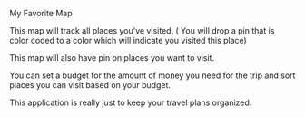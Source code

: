 My Favorite Map

This map will track all places you've visited. ( You will drop a pin that is color coded to a color which will indicate you visited this place)

This map will also have pin on places you want to visit.

You can set a budget for the amount of money you need for the trip and sort places you can visit based on your budget.

This application is really just to keep your travel plans organized.
